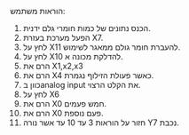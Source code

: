 הוראות משתמש:
1.	הכנס נתונים של כמות חומרי גלם ידנית.
2.	הפעל מערכת בעזרת X7.
3.	לחץ על X11 להעברת חומר גולם ממאגר לשימוש.
4.	לחץ על X10 להדלקת מכונה א.
5.	הרם את X1,x2,x3
6.	הרם את X4 כאשר פעולת הזילוף נגמרת.
7.	כוון בanalog input את הקלט הרצוי.
8.	לחץ על X6
9.	הרם את X0 חמש פעמים. 
10.	 הרם את X0 פעם נוספת.
11.	חזור על הוראות 3 עד 10 עד אשר נורה Y7  נכבת.
